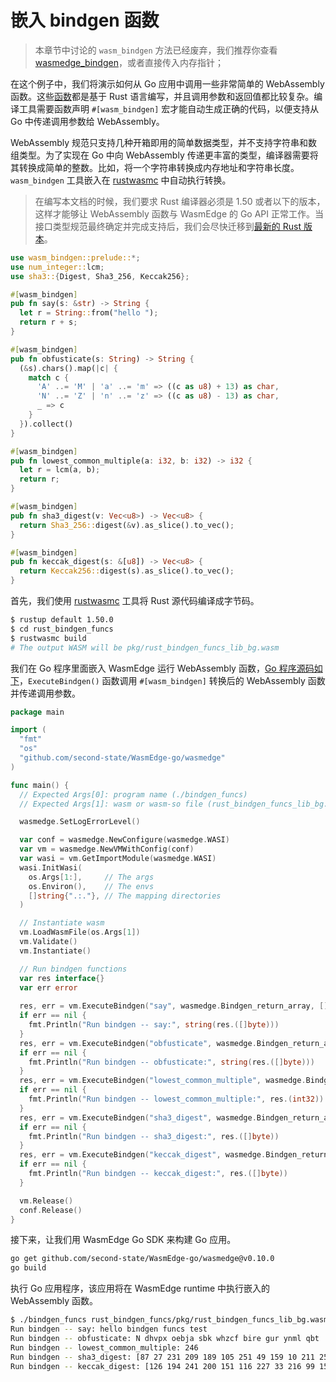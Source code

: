 # 嵌入 bindgen 函数

> 本章节中讨论的 `wasm_bindgen` 方法已经废弃，我们推荐你查看 [wasmedge_bindgen](function.md)，或者直接传入内存指针；

在这个例子中，我们将演示如何从 Go 应用中调用一些非常简单的 WebAssembly 函数。这些[函数](https://github.com/second-state/WasmEdge-go-examples/blob/master/go_BindgenFuncs/rust_bindgen_funcs/src/lib.rs)都是基于  Rust 语言编写，并且调用参数和返回值都比较复杂。编译工具需要函数声明  `#[wasm_bindgen]` 宏才能自动生成正确的代码，以便支持从 Go 中传递调用参数给 WebAssembly。

WebAssembly 规范只支持几种开箱即用的简单数据类型，并不支持字符串和数组类型。为了实现在 Go 中向 WebAssembly 传递更丰富的类型，编译器需要将其转换成简单的整数。比如，将一个字符串转换成内存地址和字符串长度。`wasm_bindgen` 工具嵌入在 [rustwasmc](../../dev/rust/bindgen.md) 中自动执行转换。

> 在编写本文档的时候，我们要求 Rust 编译器必须是 1.50 或者以下的版本，这样才能够让 WebAssembly 函数与 WasmEdge 的 Go API 正常工作。当接口类型规范最终确定并完成支持后，我们会尽快迁移到[最新的 Rust 版本](https://github.com/WasmEdge/WasmEdge/issues/264)。

```rust
use wasm_bindgen::prelude::*;
use num_integer::lcm;
use sha3::{Digest, Sha3_256, Keccak256};

#[wasm_bindgen]
pub fn say(s: &str) -> String {
  let r = String::from("hello ");
  return r + s;
}

#[wasm_bindgen]
pub fn obfusticate(s: String) -> String {
  (&s).chars().map(|c| {
    match c {
      'A' ..= 'M' | 'a' ..= 'm' => ((c as u8) + 13) as char,
      'N' ..= 'Z' | 'n' ..= 'z' => ((c as u8) - 13) as char,
      _ => c
    }
  }).collect()
}

#[wasm_bindgen]
pub fn lowest_common_multiple(a: i32, b: i32) -> i32 {
  let r = lcm(a, b);
  return r;
}

#[wasm_bindgen]
pub fn sha3_digest(v: Vec<u8>) -> Vec<u8> {
  return Sha3_256::digest(&v).as_slice().to_vec();
}

#[wasm_bindgen]
pub fn keccak_digest(s: &[u8]) -> Vec<u8> {
  return Keccak256::digest(s).as_slice().to_vec();
}
```

首先，我们使用 [rustwasmc](https://github.com/WasmEdge/WasmEdge/blob/master/docs/book/en/src/dev/rust/bindgen.md) 工具将 Rust 源代码编译成字节码。

```bash
$ rustup default 1.50.0
$ cd rust_bindgen_funcs
$ rustwasmc build
# The output WASM will be pkg/rust_bindgen_funcs_lib_bg.wasm
```

我们在 Go 程序里面嵌入 WasmEdge 运行 WebAssembly 函数，[Go 程序源码如下](https://github.com/second-state/WasmEdge-go-examples/blob/master/go_BindgenFuncs/bindgen_funcs.go)，`ExecuteBindgen()` 函数调用 `#[wasm_bindgen]` 转换后的 WebAssembly 函数并传递调用参数。

```go
package main

import (
  "fmt"
  "os"
  "github.com/second-state/WasmEdge-go/wasmedge"
)

func main() {
  // Expected Args[0]: program name (./bindgen_funcs)
  // Expected Args[1]: wasm or wasm-so file (rust_bindgen_funcs_lib_bg.wasm))

  wasmedge.SetLogErrorLevel()

  var conf = wasmedge.NewConfigure(wasmedge.WASI)
  var vm = wasmedge.NewVMWithConfig(conf)
  var wasi = vm.GetImportModule(wasmedge.WASI)
  wasi.InitWasi(
    os.Args[1:],     // The args
    os.Environ(),    // The envs
    []string{".:."}, // The mapping directories
  )

  // Instantiate wasm
  vm.LoadWasmFile(os.Args[1])
  vm.Validate()
  vm.Instantiate()

  // Run bindgen functions
  var res interface{}
  var err error
  
  res, err = vm.ExecuteBindgen("say", wasmedge.Bindgen_return_array, []byte("bindgen funcs test"))
  if err == nil {
    fmt.Println("Run bindgen -- say:", string(res.([]byte)))
  } 
  res, err = vm.ExecuteBindgen("obfusticate", wasmedge.Bindgen_return_array, []byte("A quick brown fox jumps over the lazy dog"))
  if err == nil {
    fmt.Println("Run bindgen -- obfusticate:", string(res.([]byte)))
  } 
  res, err = vm.ExecuteBindgen("lowest_common_multiple", wasmedge.Bindgen_return_i32, int32(123), int32(2))
  if err == nil {
    fmt.Println("Run bindgen -- lowest_common_multiple:", res.(int32))
  } 
  res, err = vm.ExecuteBindgen("sha3_digest", wasmedge.Bindgen_return_array, []byte("This is an important message"))
  if err == nil {
    fmt.Println("Run bindgen -- sha3_digest:", res.([]byte))
  } 
  res, err = vm.ExecuteBindgen("keccak_digest", wasmedge.Bindgen_return_array, []byte("This is an important message"))
  if err == nil {
    fmt.Println("Run bindgen -- keccak_digest:", res.([]byte))
  } 

  vm.Release()
  conf.Release()
}
```

接下来，让我们用 WasmEdge Go SDK 来构建 Go 应用。

```bash
go get github.com/second-state/WasmEdge-go/wasmedge@v0.10.0
go build
```

执行 Go 应用程序，该应用将在 WasmEdge runtime 中执行嵌入的 WebAssembly 函数。

```bash
$ ./bindgen_funcs rust_bindgen_funcs/pkg/rust_bindgen_funcs_lib_bg.wasm
Run bindgen -- say: hello bindgen funcs test
Run bindgen -- obfusticate: N dhvpx oebja sbk whzcf bire gur ynml qbt
Run bindgen -- lowest_common_multiple: 246
Run bindgen -- sha3_digest: [87 27 231 209 189 105 251 49 159 10 211 250 15 159 154 181 43 218 26 141 56 199 25 45 60 10 20 163 54 211 195 203]
Run bindgen -- keccak_digest: [126 194 241 200 151 116 227 33 216 99 159 22 107 3 177 169 216 191 114 156 174 193 32 159 246 228 245 133 52 75 55 27]
```
